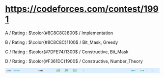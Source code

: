 # https://codeforces.com/contest/1991

A / Rating : $\color{#8C8C8C}800$ / Implementation

B / Rating : $\color{#8C8C8C}1100$ / Bit_Mask, Greedy

C / Rating : $\color{#7DFE74}1300$ / Constructive, Bit_Mask

D / Rating : $\color{#F361DC}1900$ / Constructive, Number_Theory

![My Image](https://github.com/kss418/Codeforces/blob/main/Images/Pinely%20Round%204.png)
